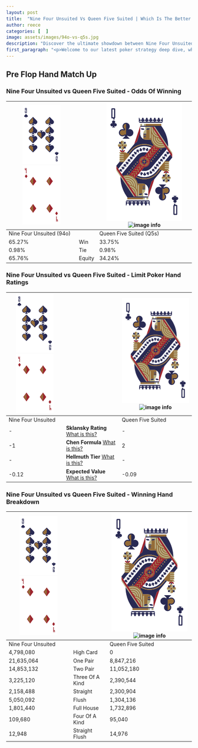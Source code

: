 ```yaml
---
layout: post
title:  "Nine Four Unsuited Vs Queen Five Suited | Which Is The Better Hand In Poker? A Complete Guide"
author: reece
categories: [  ]
image: assets/images/94o-vs-q5s.jpg
description: "Discover the ultimate showdown between Nine Four Unsuited and Queen Five Suited in poker! Uncover the odds, strategies, and scenarios where one hand triumphs over the other. Get ready to up your poker game with this thrilling analysis."
first_paragraph: "<p>Welcome to our latest poker strategy deep dive, where we're pitting two distinct hands against each other in a high-stakes showdown: Nine Four Unsuited vs Queen Five Suited.</p><p>In the dynamic world of poker, every decision counts, and knowing which hand holds the upper hand is key to your success at the table.</p><p>In this article, we'll dissect these two hands, explore the scenarios where one dominates the other, and equip you with the knowledge to make strategic choices that can tip the odds in your favor.</p><p>Get ready to unravel the intriguing dynamics of these poker hands and elevate your game to new heights.</p>"
---
```




[comment]: # (sp0)

## Pre Flop Hand Match Up

<div class="table hand-ratings" markdown="1"> 



### Nine Four Unsuited vs Queen Five Suited - Odds Of Winning


    
| ![image info](assets/images/hand1/9.png) ![image info](assets/images/hand1/4o.png) |  | ![image info](assets/images/hand2/Q.png) ![image info](assets/images/hand2/5s.png) |
| -------- | -------- | -------- |
| Nine Four Unsuited (94o) |  | Queen Five Suited (Q5s) |
| 65.27% | Win | 33.75% |
| 0.98% | Tie | 0.98% |
| 65.76% | Equity | 34.24% |




[comment]: # (sp1)



### Nine Four Unsuited vs Queen Five Suited - Limit Poker Hand Ratings


    
| ![image info](assets/images/hand1/9.png) ![image info](assets/images/hand1/4o.png) |  | ![image info](assets/images/hand2/Q.png) ![image info](assets/images/hand2/5s.png) |
| -------- | -------- | -------- |
| Nine Four Unsuited |  | Queen Five Suited |
| - | **Sklansky Rating** [What is this?](/sklansky-rating-explained) | - |
| -1 | **Chen Formula** [What is this?](/chen-formula-explained) | 2 |
| - | **Hellmuth Tier** [What is this?](/Hellmuth-tier-explained) | - |
| -0.12 | **Expected Value** [What is this?](/expected-value-explained) | -0.09 |




[comment]: # (sp2)



### Nine Four Unsuited vs Queen Five Suited - Winning Hand Breakdown


    
| ![image info](assets/images/hand1/9.png) ![image info](assets/images/hand1/4o.png) |  | ![image info](assets/images/hand2/Q.png) ![image info](assets/images/hand2/5s.png) |
| -------- | -------- | -------- |
| Nine Four Unsuited |  | Queen Five Suited |
| 4,798,080 | High Card | 0 |
| 21,635,064 | One Pair | 8,847,216 |
| 14,853,132 | Two Pair | 11,052,180 |
| 3,225,120 | Three Of A Kind | 2,390,544 |
| 2,158,488 | Straight | 2,300,904 |
| 5,050,092 | Flush | 1,304,136 |
| 1,801,440 | Full House | 1,732,896 |
| 109,680 | Four Of A Kind | 95,040 |
| 12,948 | Straight Flush | 14,976 |




[comment]: # (sp3)



</div>

[comment]: # (sp4)



[comment]: # (sp5)

